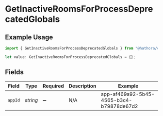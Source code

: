 # GetInactiveRoomsForProcessDeprecatedGlobals

## Example Usage

```typescript
import { GetInactiveRoomsForProcessDeprecatedGlobals } from "@hathora/cloud-sdk-typescript/models/operations";

let value: GetInactiveRoomsForProcessDeprecatedGlobals = {};
```

## Fields

| Field                                    | Type                                     | Required                                 | Description                              | Example                                  |
| ---------------------------------------- | ---------------------------------------- | ---------------------------------------- | ---------------------------------------- | ---------------------------------------- |
| `appId`                                  | *string*                                 | :heavy_minus_sign:                       | N/A                                      | app-af469a92-5b45-4565-b3c4-b79878de67d2 |